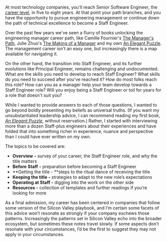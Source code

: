 
At most technology companies, you'll reach Senior Software Engineer, the [career level](https://lethain.com/mailbag-beyond-career-level/), in five to eight years. At that point your path branches, and you have the opportunity to pursue engineering management or continue down the path of technical excellence to become a Staff Engineer.

Over the past few years we've seen a flurry of books unlocking the engineering manager career path, like Camille Fournier's [The Manager's Path](https://www.amazon.com/Managers-Path-Leaders-Navigating-Growth/dp/1491973897), Julie Zhuo's [The Making of a Manager](https://www.amazon.com/Making-Manager-What-Everyone-Looks/dp/0735219567/) and my own [An Elegant Puzzle](https://www.amazon.com/Elegant-Puzzle-Systems-Engineering-Management/dp/1732265186). The management career isn't an easy one, but increasingly there is a map available for navigating it.

On the other hand, the transition into Staff Engineer, and its further evolutions like Principal Engineer, remains challenging and undocumented. What are the skills you need to develop to reach Staff Engineer? What skills do you need to succeed after you've reached it? How do most folks reach this role? How can you as a manager help your team develop towards a Staff Engineer role? Will you enjoy being a Staff Engineer or toil for years for a role that doesn't suit you?

While I wanted to provide answers to each of those questions, I wanted to go beyond boldly presenting my beliefs as universal truths. (If you want my unsubstantiated leadership advice, I can recommend reading my first book, _[An Elegant Puzzle](https://www.amazon.com/Elegant-Puzzle-Systems-Engineering-Management/dp/1732265186)_, without reservation.) Rather, I started with interviewing more than a dozen Staff-plus engineers about their experiences and have folded that into something richer in experience, nuance and perspective than I could have ever written on my own.

The topics to be covered are:

*   **Overview** **-** survey of your career, the Staff Engineer role, and why the title matters
*   **Before Staff** **-** preparation before becoming a Staff Engineer
*   **Getting the title - **steps to the ritual dance of receiving the title
*   **Keeping the title -** strategies to adapt to the new role’s expectations
*   **Operating at Staff -** digging into the work on the other side
*   **Resources -** collection of templates and further readings if you’re looking for more

As a final admission, my career has been centered in companies that follow some version of the Silicon Valley playbook, and I’m certain some facets of this advice won’t resonate as strongly if your company eschews those patterns. Increasingly the patterns set in Silicon Valley echo into the broader ecosystem, but sometimes these notes travel slowly. If some aspects don’t resonate with your circumstances, I’d be the first to suggest they may not apply in your circumstances.